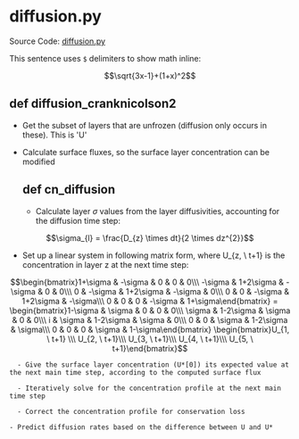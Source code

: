 # diffusion.py

Source Code:
[diffusion.py](https://github.com/jeremyaemmett/VU-MALM/blob/main/diffusion.py)

This sentence uses `$` delimiters to show math inline:  
```math
\sqrt{3x-1}+(1+x)^2
```

## def diffusion_cranknicolson2

  - Get the subset of layers that are unfrozen (diffusion only occurs in these). This is 'U'

  - Calculate surface fluxes, so the surface layer concentration can be modified

    ## def cn_diffusion

      - Calculate layer $\sigma$ values from the layer diffusivities, accounting for the diffusion time step:

```math
\sigma_{l} = \frac{D_{z} \times dt}{2 \times dz^{2}}
```
      
- Set up a linear system in following matrix form, where U_{z, \ t+1} is the concentration in layer z at the next time step:

$$\begin{bmatrix}1+\sigma & -\sigma & 0 & 0 & 0\\\ -\sigma & 1+2\sigma & -\sigma & 0 & 0\\\ 0 & -\sigma & 1+2\sigma & -\sigma & 0\\\ 0 & 0 & -\sigma & 1+2\sigma & -\sigma\\\ 0 & 0 & 0 & -\sigma & 1+\sigma\end{bmatrix} = \begin{bmatrix}1-\sigma & \sigma & 0 & 0 & 0\\\ \sigma & 1-2\sigma & \sigma & 0 & 0\\\ i & \sigma & 1-2\sigma & \sigma & 0\\\ 0 & 0 & \sigma & 1-2\sigma & \sigma\\\ 0 & 0 & 0 & \sigma & 1-\sigma\end{bmatrix} \begin{bmatrix}U_{1, \ t+1} \\\ U_{2, \ t+1}\\\ U_{3, \ t+1}\\\ U_{4, \ t+1}\\\ U_{5, \ t+1}\end{bmatrix}$$ 

      - Give the surface layer concentration (U*[0]) its expected value at the next main time step, according to the computed surface flux
   
      - Iteratively solve for the concentration profile at the next main time step
   
      - Correct the concentration profile for conservation loss

    - Predict diffusion rates based on the difference between U and U*
   

